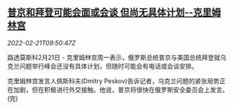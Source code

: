 <!--1645437663000-->
[普京和拜登可能会面或会谈 但尚无具体计划--克里姆林宫](https://cn.reuters.com/article/russia-peskov-us-summit-0221-idCNKBS2KQ0SG)
------

<div><i>2022-02-21T09:50:47Z</i></div><p>路透莫斯科2月21日 - 克里姆林宫周一表示，俄罗斯总统普京与美国总统拜登就乌克兰问题举行峰会还没有具体计划，但随时可能会有电话或会谈安排。</p><p>克里姆林宫发言人佩斯科夫(Dmitry Peskov)告诉记者，乌克兰问题的紧张局势正在加剧，但在积极进行外交接触。他说，普京将很快在俄罗斯安全委员会上发言。(完)</p>

